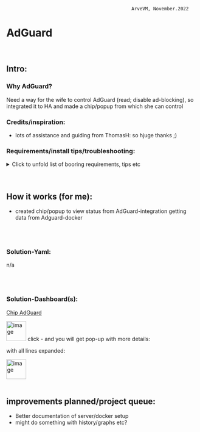                                                   ArveVM, November.2022
# AdGuard

<br />

## Intro:
### Why AdGuard?  
Need a way for the wife to control AdGuard (read; disable ad-blocking), so integrated it to HA and made a chip/popup from which she can control

### Credits/inspiration:
- lots of assistance and guiding from ThomasH: so hjuge thanks ;)

### Requirements/install tips/troubleshooting:
<details>
  <summary> Click to unfold list of booring requirements, tips etc </summary>
  
  #### Functionality required (other than what is builtin in my version of HA):
  - HACS: browser mod - for popup-functionality (now updated to browser_mod v2)
  - HACS: custom:button-card
  - HACS: custom:auto-entities
  Optional
  - Dashboard:
    * yaml-dashboard (but you can copy dashboard-code to UI-dashboard/card 

  <br />
 
  #### To install you should:
  - Installed AdGuard docker
  - Installed HA Adguard-integration
  - add config to AdGuard-docker  
  - created chip/popup to view status
  - first set up packages/solutions as specified elsewhere in my brilliant documentation. 
  - copy and insert code for card whereever suitable for your installation
  - redo/change to your naming standards  :)

  <br />
  
  #### template-editor test-code:
  nah,,
  you can contact Asbjørn  :)

  <br />

  #### Other info:
  check this calculator; https://bloglocation.com/art/water-heating-calculator-for-time-energy-power
  
  
</details>

<br />
<br />

## How it works (for me):
- created chip/popup to view status from AdGuard-integration getting data from Adguard-docker


<br />
<br />

### Solution-Yaml:
n/a

<br />
<br />

### Solution-Dashboard(s):
[Chip AdGuard](https://github.com/ArveVM/HomeAssistantConfig4/blob/master/avm_yaml/dashboard/cards/chip_adguard.yaml)

<img width="52" alt="image" src="https://user-images.githubusercontent.com/96014323/202316060-4355f8e4-2415-4e9a-bd31-b2625bf7e1d2.png">
click - and you will get pop-up with more details:

<br />

with all lines expanded:

<img width="52" alt="image" src="https://user-images.githubusercontent.com/96014323/202316321-3dbf1a68-a079-4255-8ffe-dc17d2c42713.png">

<br />
<br />


## improvements planned/project queue:
- Better documentation of server/docker setup
- might do something with history/graphs  etc?
